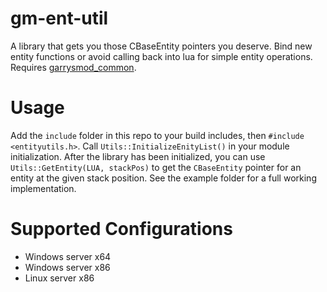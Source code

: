 # gm-ent-util
A library that gets you those CBaseEntity pointers you deserve.
Bind new entity functions or avoid calling back into lua for simple entity operations.
Requires [garrysmod_common](https://github.com/danielga/garrysmod_common).

# Usage
Add the `include` folder in this repo to your build includes, then `#include <entityutils.h>`.
Call `Utils::InitializeEnityList()` in your module initialization.
After the library has been initialized, you can use `Utils::GetEntity(LUA, stackPos)` to get the `CBaseEntity` pointer for an entity at the given stack position.
See the example folder for a full working implementation.

# Supported Configurations
* Windows server x64
* Windows server x86
* Linux server x86
